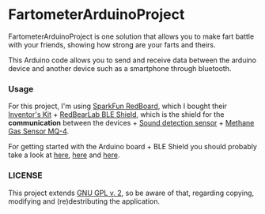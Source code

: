 # FartometerArduinoProject
FartometerArduinoProject is one solution that allows you to make fart battle with your friends, showing how strong are your farts and theirs.

This Arduino code allows you to send and receive data between the arduino device and another device such as a smartphone through bluetooth.

### Usage

For this project, I'm using [SparkFun RedBoard](https://www.sparkfun.com/products/12757), which I bought their [Inventor's Kit](https://www.sparkfun.com/products/12060) + [RedBearLab BLE Shield](http://redbearlab.com/bleshield/), which is the shield for the **communication** between the devices + [Sound detection sensor](http://www.lightinthebox.com/high-quality-arduino-microphone-sound-detection-sensor-module_p903301.html) + [Methane Gas Sensor MQ-4](http://leeselectronic.com/product/15529.html).

For getting started with the Arduino board + BLE Shield you should probably take a look at [here](https://github.com/RedBearLab/nRF8001), [here](https://github.com/RedBearLab/BLEShield/blob/master/Docs/LibraryManager.pdf) and [here](http://redbearlab.com/getting-started-bleshield).

### LICENSE
This project extends [GNU GPL v. 2](https://www.gnu.org/licenses/old-licenses/gpl-2.0.en.html), so be aware of that, regarding copying, modifying and (re)destributing the application. 
